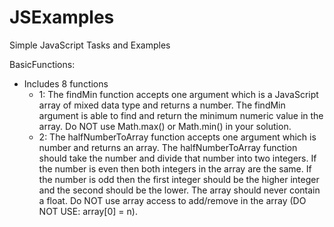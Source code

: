 # JSExamples
Simple JavaScript Tasks and Examples

BasicFunctions: 
  - Includes 8 functions 
      - 1: The findMin function accepts one argument which is a JavaScript array of mixed data type and returns a number.
           The findMin argument is able to find and return the minimum numeric value in the array. Do NOT use Math.max() or Math.min() in your solution.
      - 2: The halfNumberToArray function accepts one argument which is number and returns an array. The halfNumberToArray function should take the number and divide that number into two integers. If the number is even then both integers in the array are the same. If the number is odd then the first integer should be the higher integer and the second should be the lower. The array should never contain a float. Do NOT use array access to add/remove in the array (DO NOT USE: array[0] = n).
